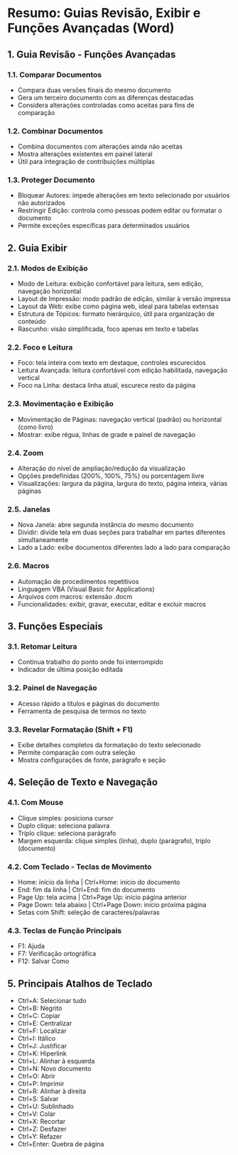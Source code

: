 # Resumo: Guias Revisão, Exibir e Funções Avançadas (Word)

## 1. Guia Revisão - Funções Avançadas

### 1.1. Comparar Documentos
- Compara duas versões finais do mesmo documento
- Gera um terceiro documento com as diferenças destacadas
- Considera alterações controladas como aceitas para fins de comparação

### 1.2. Combinar Documentos
- Combina documentos com alterações ainda não aceitas
- Mostra alterações existentes em painel lateral
- Útil para integração de contribuições múltiplas

### 1.3. Proteger Documento
- Bloquear Autores: impede alterações em texto selecionado por usuários não autorizados
- Restringir Edição: controla como pessoas podem editar ou formatar o documento
- Permite exceções específicas para determinados usuários

## 2. Guia Exibir

### 2.1. Modos de Exibição
- Modo de Leitura: exibição confortável para leitura, sem edição, navegação horizontal
- Layout de Impressão: modo padrão de edição, similar à versão impressa
- Layout da Web: exibe como página web, ideal para tabelas extensas
- Estrutura de Tópicos: formato hierárquico, útil para organização de conteúdo
- Rascunho: visão simplificada, foco apenas em texto e tabelas

### 2.2. Foco e Leitura
- Foco: tela inteira com texto em destaque, controles escurecidos
- Leitura Avançada: leitura confortável com edição habilitada, navegação vertical
- Foco na Linha: destaca linha atual, escurece resto da página

### 2.3. Movimentação e Exibição
- Movimentação de Páginas: navegação vertical (padrão) ou horizontal (como livro)
- Mostrar: exibe régua, linhas de grade e painel de navegação

### 2.4. Zoom
- Alteração do nível de ampliação/redução da visualização
- Opções predefinidas (200%, 100%, 75%) ou porcentagem livre
- Visualizações: largura da página, largura do texto, página inteira, várias páginas

### 2.5. Janelas
- Nova Janela: abre segunda instância do mesmo documento
- Dividir: divide tela em duas seções para trabalhar em partes diferentes simultaneamente
- Lado a Lado: exibe documentos diferentes lado a lado para comparação

### 2.6. Macros
- Automação de procedimentos repetitivos
- Linguagem VBA (Visual Basic for Applications)
- Arquivos com macros: extensão .docm
- Funcionalidades: exibir, gravar, executar, editar e excluir macros

## 3. Funções Especiais

### 3.1. Retomar Leitura
- Continua trabalho do ponto onde foi interrompido
- Indicador de última posição editada

### 3.2. Painel de Navegação
- Acesso rápido a títulos e páginas do documento
- Ferramenta de pesquisa de termos no texto

### 3.3. Revelar Formatação (Shift + F1)
- Exibe detalhes completos da formatação do texto selecionado
- Permite comparação com outra seleção
- Mostra configurações de fonte, parágrafo e seção

## 4. Seleção de Texto e Navegação

### 4.1. Com Mouse
- Clique simples: posiciona cursor
- Duplo clique: seleciona palavra
- Triplo clique: seleciona parágrafo
- Margem esquerda: clique simples (linha), duplo (parágrafo), triplo (documento)

### 4.2. Com Teclado - Teclas de Movimento
- Home: início da linha | Ctrl+Home: início do documento
- End: fim da linha | Ctrl+End: fim do documento
- Page Up: tela acima | Ctrl+Page Up: início página anterior
- Page Down: tela abaixo | Ctrl+Page Down: início próxima página
- Setas com Shift: seleção de caracteres/palavras

### 4.3. Teclas de Função Principais
- F1: Ajuda
- F7: Verificação ortográfica
- F12: Salvar Como

## 5. Principais Atalhos de Teclado
- Ctrl+A: Selecionar tudo
- Ctrl+B: Negrito
- Ctrl+C: Copiar
- Ctrl+E: Centralizar
- Ctrl+F: Localizar
- Ctrl+I: Itálico
- Ctrl+J: Justificar
- Ctrl+K: Hiperlink
- Ctrl+L: Alinhar à esquerda
- Ctrl+N: Novo documento
- Ctrl+O: Abrir
- Ctrl+P: Imprimir
- Ctrl+R: Alinhar à direita
- Ctrl+S: Salvar
- Ctrl+U: Sublinhado
- Ctrl+V: Colar
- Ctrl+X: Recortar
- Ctrl+Z: Desfazer
- Ctrl+Y: Refazer
- Ctrl+Enter: Quebra de página